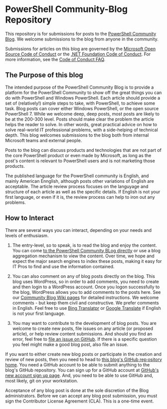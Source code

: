 # PowerShell Community-Blog Repository

This repository is for submissions for posts to the [PowerShell Community Blog](https://devblogs.microsoft.com/powershell-community).
We welcome submissions to the blog from anyone in the community.

Submissions for articles on this blog are governed by the
[Microsoft Open Source Code of Conduct](https://opensource.microsoft.com/codeofconduct/) or the
[.NET Foundation Code of Conduct](https://dotnetfoundation.org/code-of-conduct). For more
information, see the [Code of Conduct FAQ](https://opensource.microsoft.com/codeofconduct/faq/).

## The Purpose of this blog

The intended purpose of the PowerShell Community Blog is to provide a platform for the PowerShell Community to show off
the great things you can do with PowerShell and Windows PowerShell. 
Each article should provide a set of (relatively!) simple steps to take, with
PowerShell, to achieve some task. Blog posts can cover either Windows PowerShell, or the open source
PowerShell 7. 
While we welcome deep, deep posts, most posts are likely to be at the 200-300 level.
Posts should make clear the problem the article helps the reader to solve.
In other words, great practical advice on how to solve real-world IT professional problems, with a
side-helping of technical depth. This blog welcomes submissions to the blog both from internal
Microsoft teams and external people.

Posts to the blog can discuss products and technologies that are not part of the core PowerShell
product or even made by Microsoft, as long as the post's content is relevant to PowerShell users and
is not marketing those products.

The published language for the PowerShell community is English, and mainly American Ennglish, although posts other variations of English are acceptable.
The article review process focuses on the languyage and structure of each article as well as the specific details. 
If English is not your first language, or even if it is, the review process can help to iron out any problems. 

## How to Interact

There are several ways you can interact, depending on your needs and levels of enthusiasm.

1. The entry-level, so to speak, is to read the blog and enjoy the content. You can come
   [to the PowerShell Community BLog directly](https://devblogs.microsoft.com/powershell-community) or use a blog aggregation
   mechanism to view the content. Over time, we hope and expect the major search engines to index
   these posts, making it easy for IT Pros to find and use the information contained.

1. You can also comment on any of blog posts directly on the blog. This blog uses WordPress, so in order to add comments,
   you need to create and then login to a WordPress account. Once you logon successfully to the blog,
   WordPress allows you to add comments to the posts here. See our
   [Coimmunity Blog Wiki pages](https://github.com/PowerShell/Community-Blog/wiki) for detailed instructions. We
   welcome comments - but keep them civil and constructive.
   We prefer comments in English. Feel free to use [Bing Translatpr](https://www.bing.com/translator) or [Google Translate](https://translate.google.com/) if English is not your first language.

1. You may want to contribute to the development of blog posts. You are welcome to create new posts,
   file issues on any article (or proposed article), or help review content submissions. And should you find an error, feel free to
   [file an issue on GitHub](https://github.com/PowerShell/Community-Blog/issues). If there is a
   specific question you feel might make a good blog post, also file an issue.

If you want to either create new blog posts or participate in the creation and review of new posts,
then you need to head to [this blog's GitHub rep;ository home](https://github.com/PowerShell/Community-Blog).
You need a GitHub account to be able to submit anything to the blog's GitHub repository. You can
sign up for a GitHub account at
[GitHub's new account sign up page](https://github.com/join?source=login).
And, you need to be able to use GitHub and, most likely, git on your workstation. 

Acceptance of any blog post is done at the sole discretion of the Blog administrators. Before we can accept
any blog post submission, you must sign the Contributor License Agreement (CLA). This is a one-time
event.
